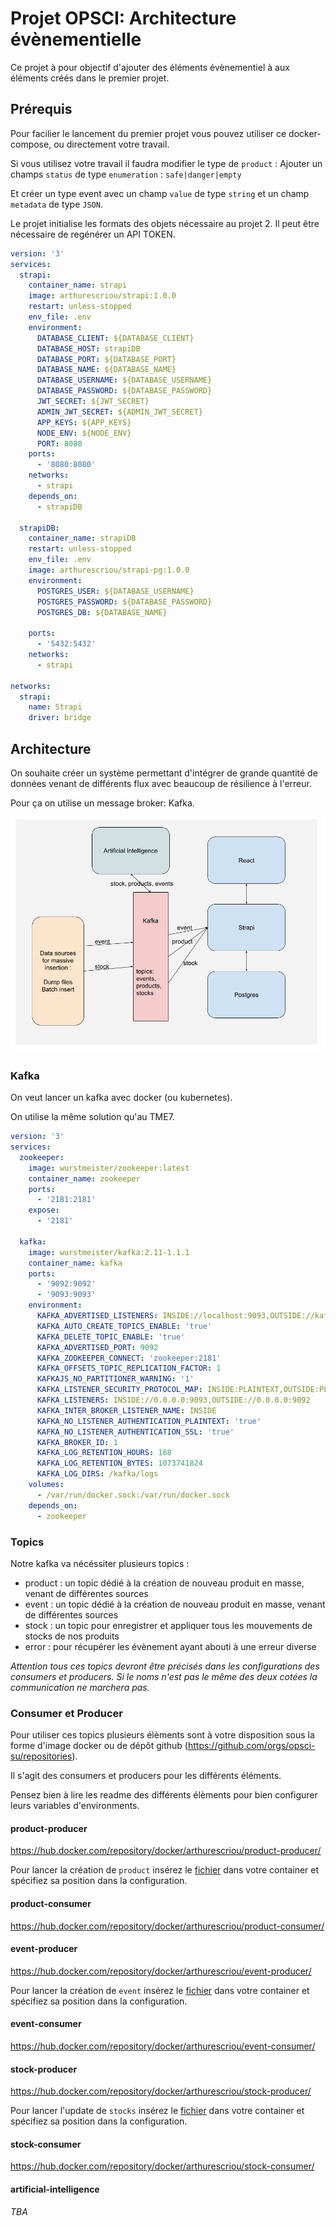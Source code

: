 # Projet OPSCI: Architecture évènementielle

Ce projet à pour objectif d'ajouter des éléments évènementiel à aux éléments créés dans le premier projet.

## Prérequis

Pour facilier le lancement du premier projet vous pouvez utiliser ce docker-compose, ou directement votre travail.

Si vous utilisez votre travail il faudra modifier le type de `product` :
Ajouter un champs `status` de type `enumeration` : `safe|danger|empty`

Et créer un type event avec un champ `value` de type `string` et un champ `metadata` de type `JSON`.

Le projet initialise les formats des objets nécessaire au projet 2. Il peut être nécessaire de regénérer un API TOKEN.

```yaml
version: '3'
services:
  strapi:
    container_name: strapi
    image: arthurescriou/strapi:1.0.0
    restart: unless-stopped
    env_file: .env
    environment:
      DATABASE_CLIENT: ${DATABASE_CLIENT}
      DATABASE_HOST: strapiDB
      DATABASE_PORT: ${DATABASE_PORT}
      DATABASE_NAME: ${DATABASE_NAME}
      DATABASE_USERNAME: ${DATABASE_USERNAME}
      DATABASE_PASSWORD: ${DATABASE_PASSWORD}
      JWT_SECRET: ${JWT_SECRET}
      ADMIN_JWT_SECRET: ${ADMIN_JWT_SECRET}
      APP_KEYS: ${APP_KEYS}
      NODE_ENV: ${NODE_ENV}
      PORT: 8080
    ports:
      - '8080:8080'
    networks:
      - strapi
    depends_on:
      - strapiDB

  strapiDB:
    container_name: strapiDB
    restart: unless-stopped
    env_file: .env
    image: arthurescriou/strapi-pg:1.0.0
    environment:
      POSTGRES_USER: ${DATABASE_USERNAME}
      POSTGRES_PASSWORD: ${DATABASE_PASSWORD}
      POSTGRES_DB: ${DATABASE_NAME}

    ports:
      - '5432:5432'
    networks:
      - strapi

networks:
  strapi:
    name: Strapi
    driver: bridge
```

## Architecture

On souhaite créer un système permettant d'intégrer de grande quantité de données venant de différents flux avec beaucoup de résilience à l'erreur.

Pour ça on utilise un message broker: Kafka.

<img src="./img/projet2.png"/>

### Kafka

On veut lancer un kafka avec docker (ou kubernetes).

On utilise la même solution qu'au TME7.

```yml
version: '3'
services:
  zookeeper:
    image: wurstmeister/zookeeper:latest
    container_name: zookeeper
    ports:
      - '2181:2181'
    expose:
      - '2181'

  kafka:
    image: wurstmeister/kafka:2.11-1.1.1
    container_name: kafka
    ports:
      - '9092:9092'
      - '9093:9093'
    environment:
      KAFKA_ADVERTISED_LISTENERS: INSIDE://localhost:9093,OUTSIDE://kafka:9092,
      KAFKA_AUTO_CREATE_TOPICS_ENABLE: 'true'
      KAFKA_DELETE_TOPIC_ENABLE: 'true'
      KAFKA_ADVERTISED_PORT: 9092
      KAFKA_ZOOKEEPER_CONNECT: 'zookeeper:2181'
      KAFKA_OFFSETS_TOPIC_REPLICATION_FACTOR: 1
      KAFKAJS_NO_PARTITIONER_WARNING: '1'
      KAFKA_LISTENER_SECURITY_PROTOCOL_MAP: INSIDE:PLAINTEXT,OUTSIDE:PLAINTEXT
      KAFKA_LISTENERS: INSIDE://0.0.0.0:9093,OUTSIDE://0.0.0.0:9092
      KAFKA_INTER_BROKER_LISTENER_NAME: INSIDE
      KAFKA_NO_LISTENER_AUTHENTICATION_PLAINTEXT: 'true'
      KAFKA_NO_LISTENER_AUTHENTICATION_SSL: 'true'
      KAFKA_BROKER_ID: 1
      KAFKA_LOG_RETENTION_HOURS: 168
      KAFKA_LOG_RETENTION_BYTES: 1073741824
      KAFKA_LOG_DIRS: /kafka/logs
    volumes:
      - /var/run/docker.sock:/var/run/docker.sock
    depends_on:
      - zookeeper
```

### Topics

Notre kafka va nécéssiter plusieurs topics :

- product : un topic dédié à la création de nouveau produit en masse, venant de différentes sources
- event : un topic dédié à la création de nouveau produit en masse, venant de différentes sources
- stock : un topic pour enregistrer et appliquer tous les mouvements de stocks de nos produits
- error : pour récupérer les évènement ayant abouti à une erreur diverse

_Attention tous ces topics devront être précisés dans les configurations des consumers et producers. Si le noms n'est pas le même des deux cotées la communication ne marchera pas._

### Consumer et Producer

Pour utiliser ces topics plusieurs élèments sont à votre disposition sous la forme d'image docker ou de dépôt github (<a href="https://github.com/orgs/opsci-su/repositories">https://github.com/orgs/opsci-su/repositories</a>).

Il s'agit des consumers et producers pour les différents éléments.

Pensez bien à lire les readme des différents élèments pour bien configurer leurs variables d'environments.

#### product-producer

<a href="https://hub.docker.com/repository/docker/arthurescriou/product-producer/" > https://hub.docker.com/repository/docker/arthurescriou/product-producer/ </a>

Pour lancer la création de `product` insérez le <a href="./assets/products.csv" >fichier</a> dans votre container et spécifiez sa position dans la configuration.

#### product-consumer

<a href="https://hub.docker.com/repository/docker/arthurescriou/product-consumer/" > https://hub.docker.com/repository/docker/arthurescriou/product-consumer/ </a>

#### event-producer

<a href="https://hub.docker.com/repository/docker/arthurescriou/event-producer/" > https://hub.docker.com/repository/docker/arthurescriou/event-producer/ </a>

Pour lancer la création de `event` insérez le <a href="./assets/events.csv" >fichier</a> dans votre container et spécifiez sa position dans la configuration.

#### event-consumer

<a href="https://hub.docker.com/repository/docker/arthurescriou/event-consumer/" > https://hub.docker.com/repository/docker/arthurescriou/event-consumer/ </a>

#### stock-producer

<a href="https://hub.docker.com/repository/docker/arthurescriou/stock-producer/" > https://hub.docker.com/repository/docker/arthurescriou/stock-producer/ </a>

Pour lancer l'update de `stocks` insérez le <a href="./assets/stocks.csv" >fichier</a> dans votre container et spécifiez sa position dans la configuration.

#### stock-consumer

<a href="https://hub.docker.com/repository/docker/arthurescriou/stock-consumer/" > https://hub.docker.com/repository/docker/arthurescriou/stock-consumer/ </a>

#### artificial-intelligence

_TBA_
